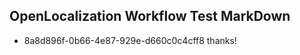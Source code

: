 ## OpenLocalization Workflow Test MarkDown
* 8a8d896f-0b66-4e87-929e-d660c0c4cff8 thanks!

<!--HONumber=Aug16_HO3-->


